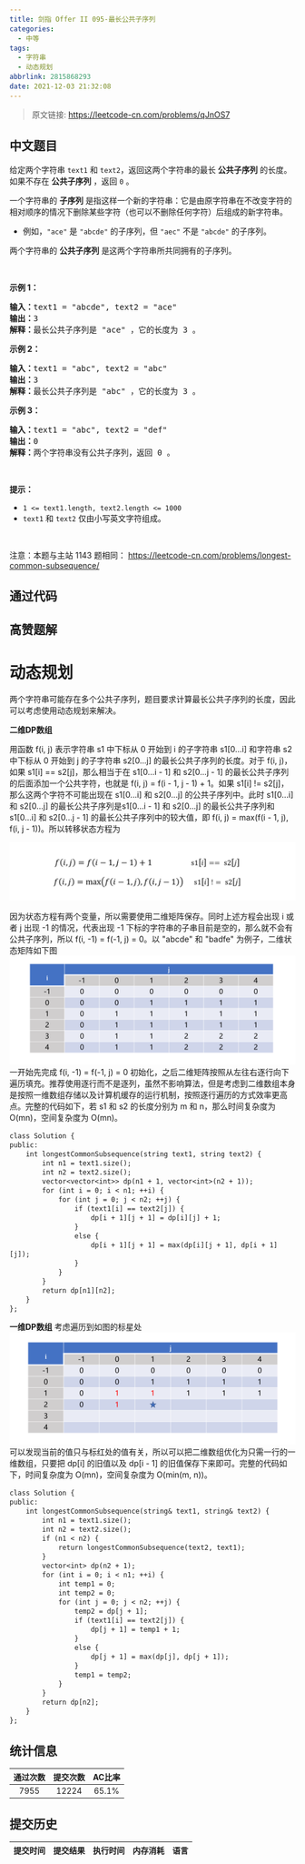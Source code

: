 ```yaml
---
title: 剑指 Offer II 095-最长公共子序列
categories:
  - 中等
tags:
  - 字符串
  - 动态规划
abbrlink: 2815868293
date: 2021-12-03 21:32:08
---
```


> 原文链接: https://leetcode-cn.com/problems/qJnOS7




## 中文题目
<div><p>给定两个字符串&nbsp;<code>text1</code> 和&nbsp;<code>text2</code>，返回这两个字符串的最长 <strong>公共子序列</strong> 的长度。如果不存在 <strong>公共子序列</strong> ，返回 <code>0</code> 。</p>

<p>一个字符串的&nbsp;<strong>子序列</strong><em>&nbsp;</em>是指这样一个新的字符串：它是由原字符串在不改变字符的相对顺序的情况下删除某些字符（也可以不删除任何字符）后组成的新字符串。</p>

<ul>
	<li>例如，<code>&quot;ace&quot;</code> 是 <code>&quot;abcde&quot;</code> 的子序列，但 <code>&quot;aec&quot;</code> 不是 <code>&quot;abcde&quot;</code> 的子序列。</li>
</ul>

<p>两个字符串的 <strong>公共子序列</strong> 是这两个字符串所共同拥有的子序列。</p>

<p>&nbsp;</p>

<p><strong>示例 1：</strong></p>

<pre>
<strong>输入：</strong>text1 = &quot;abcde&quot;, text2 = &quot;ace&quot; 
<strong>输出：</strong>3  
<strong>解释：</strong>最长公共子序列是 &quot;ace&quot; ，它的长度为 3 。
</pre>

<p><strong>示例 2：</strong></p>

<pre>
<strong>输入：</strong>text1 = &quot;abc&quot;, text2 = &quot;abc&quot;
<strong>输出：</strong>3
<strong>解释：</strong>最长公共子序列是 &quot;abc&quot; ，它的长度为 3 。
</pre>

<p><strong>示例 3：</strong></p>

<pre>
<strong>输入：</strong>text1 = &quot;abc&quot;, text2 = &quot;def&quot;
<strong>输出：</strong>0
<strong>解释：</strong>两个字符串没有公共子序列，返回 0 。
</pre>

<p>&nbsp;</p>

<p><strong>提示：</strong></p>

<ul>
	<li><code>1 &lt;= text1.length, text2.length &lt;= 1000</code></li>
	<li><code>text1</code> 和&nbsp;<code>text2</code> 仅由小写英文字符组成。</li>
</ul>

<p>&nbsp;</p>

<p><meta charset="UTF-8" />注意：本题与主站 1143&nbsp;题相同：&nbsp;<a href="https://leetcode-cn.com/problems/longest-common-subsequence/">https://leetcode-cn.com/problems/longest-common-subsequence/</a></p>
</div>

## 通过代码
<RecoDemo>
</RecoDemo>


## 高赞题解
# **动态规划**
两个字符串可能存在多个公共子序列，题目要求计算最长公共子序列的长度，因此可以考虑使用动态规划来解决。

**二维DP数组**

用函数 f(i, j) 表示字符串 s1 中下标从 0 开始到 i 的子字符串 s1[0...i] 和字符串 s2 中下标从 0 开始到 j 的子字符串 s2[0...j] 的最长公共子序列的长度。对于 f(i, j)，如果 s1[i] == s2[j]，那么相当于在 s1[0...i - 1] 和 s2[0...j - 1] 的最长公共子序列的后面添加一个公共字符，也就是 f(i, j) = f(i - 1, j - 1) + 1。如果 s1[i] != s2[j]，那么这两个字符不可能出现在 s1[0...i] 和 s2[0...j] 的公共子序列中。此时 s1[0...i] 和 s2[0...j] 的最长公共子序列是s1[0...i - 1] 和 s2[0...j] 的最长公共子序列和s1[0...i] 和 s2[0...j - 1] 的最长公共子序列中的较大值，即 f(i, j) = max(f(i - 1, j), f(i, j - 1))。所以转移状态方程为

![image.png](../images/qJnOS7-0.png)

因为状态方程有两个变量，所以需要使用二维矩阵保存。同时上述方程会出现 i 或者 j 出现 -1 的情况，代表出现 -1 下标的字符串的子串目前是空的，那么就不会有公共子序列，所以 f(i, -1) = f(-1, j) = 0。以  "abcde" 和  "badfe" 为例子，二维状态矩阵如下图
![image.png](../images/qJnOS7-1.png)
一开始先完成 f(i, -1) = f(-1, j) = 0 初始化，之后二维矩阵按照从左往右逐行向下遍历填充。推荐使用逐行而不是逐列，虽然不影响算法，但是考虑到二维数组本身是按照一维数组存储以及计算机缓存的运行机制，按照逐行遍历的方式效率更高点。完整的代码如下，若 s1 和 s2 的长度分别为 m 和 n，那么时间复杂度为 O(mn)，空间复杂度为 O(mn)。
```
class Solution {
public:
    int longestCommonSubsequence(string text1, string text2) {
        int n1 = text1.size();
        int n2 = text2.size();
        vector<vector<int>> dp(n1 + 1, vector<int>(n2 + 1));
        for (int i = 0; i < n1; ++i) {
            for (int j = 0; j < n2; ++j) {
                if (text1[i] == text2[j]) {
                    dp[i + 1][j + 1] = dp[i][j] + 1;
                } 
                else {
                    dp[i + 1][j + 1] = max(dp[i][j + 1], dp[i + 1][j]);
                }
            }
        } 
        return dp[n1][n2];
    }
};
```

**一维DP数组**
考虑遍历到如图的标星处
![image.png](../images/qJnOS7-2.png)
可以发现当前的值只与标红处的值有关，所以可以把二维数组优化为只需一行的一维数组，只要把 dp[i] 的旧值以及  dp[i - 1] 的旧值保存下来即可。完整的代码如下，时间复杂度为 O(mn)，空间复杂度为 O(min(m, n))。
```
class Solution {
public:
    int longestCommonSubsequence(string& text1, string& text2) {
        int n1 = text1.size();
        int n2 = text2.size();
        if (n1 < n2) {
            return longestCommonSubsequence(text2, text1);
        }
        vector<int> dp(n2 + 1);
        for (int i = 0; i < n1; ++i) {
            int temp1 = 0;
            int temp2 = 0;
            for (int j = 0; j < n2; ++j) {
                temp2 = dp[j + 1];
                if (text1[i] == text2[j]) {
                    dp[j + 1] = temp1 + 1;
                }
                else {
                    dp[j + 1] = max(dp[j], dp[j + 1]);
                }
                temp1 = temp2;
            }
        } 
        return dp[n2];
    }
};
```


## 统计信息
| 通过次数 | 提交次数 | AC比率 |
| :------: | :------: | :------: |
|    7955    |    12224    |   65.1%   |

## 提交历史
| 提交时间 | 提交结果 | 执行时间 |  内存消耗  | 语言 |
| :------: | :------: | :------: | :--------: | :--------: |
